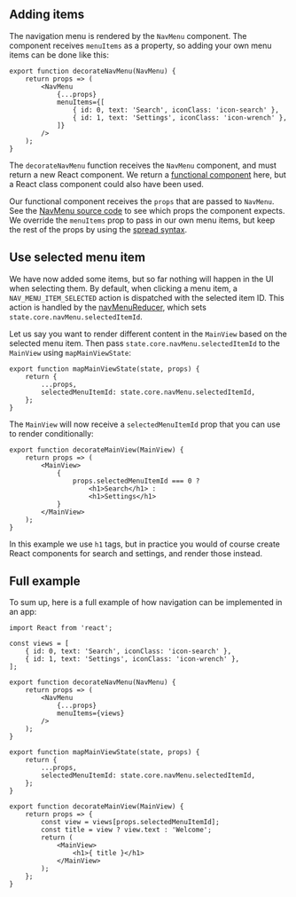 ---
---

## Adding items

The navigation menu is rendered by the `NavMenu` component. The component
receives `menuItems` as a property, so adding your own menu items can be done
like this:

```
export function decorateNavMenu(NavMenu) {
    return props => (
        <NavMenu
            {...props}
            menuItems={[
                { id: 0, text: 'Search', iconClass: 'icon-search' },
                { id: 1, text: 'Settings', iconClass: 'icon-wrench' },
            ]}
        />
    );
}
```

The `decorateNavMenu` function receives the `NavMenu` component, and must return
a new React component. We return a
[functional component](https://facebook.github.io/react/docs/components-and-props.html#functional-and-class-components)
here, but a React class component could also have been used.

Our functional component receives the `props` that are passed to `NavMenu`. See
the
[NavMenu source code](https://github.com/NordicSemiconductor/pc-nrfconnect-core/blob/master/lib/components/NavMenu.jsx)
to see which props the component expects. We override the `menuItems` prop to
pass in our own menu items, but keep the rest of the props by using the
[spread syntax](https://developer.mozilla.org/en/docs/Web/JavaScript/Reference/Operators/Spread_operator).

## Use selected menu item

We have now added some items, but so far nothing will happen in the UI when
selecting them. By default, when clicking a menu item, a
`NAV_MENU_ITEM_SELECTED` action is dispatched with the selected item ID. This
action is handled by the
[navMenuReducer](https://github.com/NordicSemiconductor/pc-nrfconnect-core/blob/master/lib/windows/app/reducers/navMenuReducer.js),
which sets `state.core.navMenu.selectedItemId`.

Let us say you want to render different content in the `MainView` based on the
selected menu item. Then pass `state.core.navMenu.selectedItemId` to the
`MainView` using `mapMainViewState`:

```
export function mapMainViewState(state, props) {
    return {
        ...props,
        selectedMenuItemId: state.core.navMenu.selectedItemId,
    };
}
```

The `MainView` will now receive a `selectedMenuItemId` prop that you can use to
render conditionally:

```
export function decorateMainView(MainView) {
    return props => (
        <MainView>
            {
                props.selectedMenuItemId === 0 ?
                    <h1>Search</h1> :
                    <h1>Settings</h1>
            }
        </MainView>
    );
}
```

In this example we use `h1` tags, but in practice you would of course create
React components for search and settings, and render those instead.

## Full example

To sum up, here is a full example of how navigation can be implemented in an
app:

```
import React from 'react';

const views = [
    { id: 0, text: 'Search', iconClass: 'icon-search' },
    { id: 1, text: 'Settings', iconClass: 'icon-wrench' },
];

export function decorateNavMenu(NavMenu) {
    return props => (
        <NavMenu
            {...props}
            menuItems={views}
        />
    );
}

export function mapMainViewState(state, props) {
    return {
        ...props,
        selectedMenuItemId: state.core.navMenu.selectedItemId,
    };
}

export function decorateMainView(MainView) {
    return props => {
        const view = views[props.selectedMenuItemId];
        const title = view ? view.text : 'Welcome';
        return (
            <MainView>
                <h1>{ title }</h1>
            </MainView>
        );
    };
}
```
